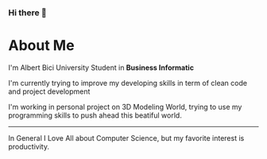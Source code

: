 ### Hi there 👋
# About Me

  I'm Albert Bici University Student in **Business Informatic**
  
  I'm currently trying to improve my developing skills in term of clean code and project development
  
  I'm working in personal project on 3D Modeling World, trying to use my programming skills to push ahead this beatiful world.
  
---
In General I Love All about Computer Science, but my favorite interest is productivity.


<!--
**os3albert/os3albert** is a ✨ _special_ ✨ repository because its `README.md` (this file) appears on your GitHub profile.

Here are some ideas to get you started:

- 🔭 I’m currently working on ...
- 🌱 I’m currently learning ...
- 👯 I’m looking to collaborate on ...
- 🤔 I’m looking for help with ...
- 💬 Ask me about ...
- 📫 How to reach me: ...
- 😄 Pronouns: ...
- ⚡ Fun fact: ...
-->
